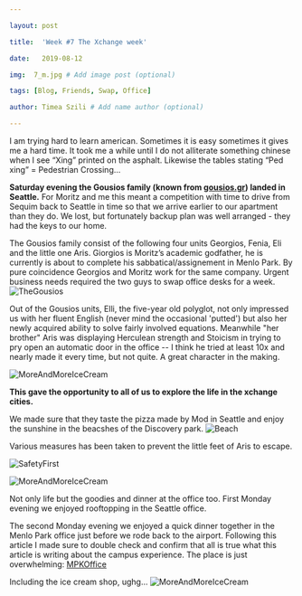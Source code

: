 ```yaml
---

layout: post

title:  'Week #7 The Xchange week'

date:   2019-08-12

img:  7_m.jpg # Add image post (optional)

tags: [Blog, Friends, Swap, Office]

author: Timea Szili # Add name author (optional)

---
```


I am trying hard to learn american. Sometimes it is easy sometimes it gives me a hard time. It took me a while until 
I do not alliterate something chinese when I see “Xing” printed on the asphalt. Likewise the tables stating “Ped xing” = Pedestrian Crossing...

**Saturday evening the Gousios family (known from [gousios.gr](http://gousios.gr)) landed in Seattle.** 
For Moritz and me this meant a competition with time to drive from Sequim back to Seattle in time so that we arrive earlier to our apartment than they do. 
We lost, but fortunately backup plan was well arranged - they had the keys to our home. 

The Gousios family consist of the following four units Georgios, Fenia, Eli and the little one Aris. 
Giorgios is Moritz’s academic godfather, he is currently is about to complete his sabbatical/assignement 
in Menlo Park. By pure coincidence Georgios and Moritz work for the same company. Urgent business needs required the 
two guys to swap office desks for a week. 
![TheGousios]({{site.baseurl}}/assets/img/7_1.jpg) 

Out of the Gousios units, Elli, the five-year old polyglot, not only impressed us with her fluent English (never mind the occasional 'putted') but also her newly acquired ability to solve fairly involved equations. Meanwhile "her brother" Aris was displaying Herculean strength and Stoicism in trying to pry open an automatic door in the office -- I think he tried at least 10x and nearly made it every time, but not quite. A great character in the making.

  ![MoreAndMoreIceCream]({{site.baseurl}}/assets/img/7_7.jpg) 


**This gave the opportunity to all of us to explore the life in the xchange cities.**

We made sure that they taste the pizza made by Mod in Seattle and enjoy the sunshine in the beacshes of the Discovery park.
![Beach]({{site.baseurl}}/assets/img/7_2.jpg) 

Various measures has been taken to prevent the little feet of Aris to escape.

![SafetyFirst]({{site.baseurl}}/assets/img/7_3.jpg) 

 ![MoreAndMoreIceCream]({{site.baseurl}}/assets/img/7_6.jpg) 

Not only life but the goodies and dinner at the office too. First Monday evening we enjoyed rooftopping in the Seattle office.

The second Monday evening we enjoyed a quick dinner together in the Menlo Park office just before we rode back to the airport. 
Following this article I made sure to double check and confirm that all is true what this article is writing about the campus experience. The place is just overwhelming:
[MPKOffice](https://www.businessinsider.com/facebooks-disneyland-inspired-campus-2013-10) 
 
 Including the ice cream shop, ughg...
 ![MoreAndMoreIceCream]({{site.baseurl}}/assets/img/7_8.jpg) 
 
